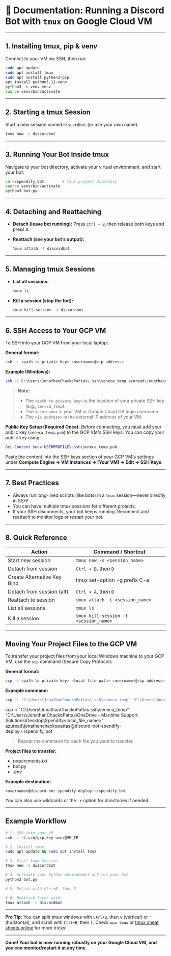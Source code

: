 # 📝 Documentation: Running a Discord Bot with `tmux` on Google Cloud VM

---
<!-- 
## Installing Python 3.10 on Ubuntu (GCP VM)

Before installing tmux and running your bot, it’s recommended to install Python 3.10 (for modern compatibility and support):

```bash
sudo apt update
sudo apt install -y software-properties-common
sudo add-apt-repository ppa:deadsnakes/ppa
sudo apt update
sudo apt install -y python3.10 python3.10-venv python3.10-distutils python3-pip
pip install --no-cache-dir -r requirements.txt
python3.10 --version
```

To create your virtual environment with Python 3.10:

```bash
python3.10 -m venv venv
source venv/bin/activate
``` 
---
-->

## 1. Installing tmux, pip & venv

Connect to your VM via SSH, then run:

```bash
sudo apt update
sudo apt install tmux
sudo apt install python3-pip
apt install python3.11-venv
python3 -m venv venv
source venv/bin/activate
```

---

## 2. Starting a tmux Session

Start a new session named `discordbot` (or use your own name):

```bash
tmux new -s discordbot
```

---

## 3. Running Your Bot Inside tmux

Navigate to your bot directory, activate your virtual environment, and start your bot:

```bash
cd ~/spendify_bot        # Your project directory
source venv/bin/activate
python3 bot.py
```

---

## 4. Detaching and Reattaching

* **Detach (leave bot running):**
  Press `Ctrl + B`, then release both keys and press `D`.

* **Reattach (see your bot’s output):**

  ```bash
  tmux attach -t discordbot
  ```

---

## 5. Managing tmux Sessions

* **List all sessions:**

  ```bash
  tmux ls
  ```

* **Kill a session (stop the bot):**

  ```bash
  tmux kill-session -t discordbot
  ```

---

## 6. SSH Access to Your GCP VM

To SSH into your GCP VM from your local laptop:

**General format:**

```bash
ssh -i <path to private key> <username>@<ip address>
```

**Example (Windows):**

```bash
ssh -i C:\Users\JonathanChackoPattas\.ssh\seneca_temp azuread\jonathanchackopattas@34.132.211.201
```

> **Note:**
>
> * The `<path to private key>` is the location of your private SSH key (e.g., `seneca_temp`).
> * The `<username>` is your VM or Google Cloud OS login username.
> * The `<ip address>` is the external IP address of your VM.

**Public Key Setup (Required Once):**
Before connecting, you must add your public key (`seneca_temp.pub`) to the GCP VM's SSH keys. You can copy your public key using:

```powershell
Get-Content $env:USERPROFILE\.ssh\seneca_temp.pub
```

Paste the content into the SSH keys section of your GCP VM's settings under **Compute Engine → VM Instances → \[Your VM] → Edit → SSH Keys**.

---

## 7. Best Practices

* Always run long-lived scripts (like bots) in a `tmux` session—never directly in SSH!
* You can have multiple tmux sessions for different projects.
* If your SSH disconnects, your bot keeps running. Reconnect and reattach to monitor logs or restart your bot.

---

## 8. Quick Reference

| Action              | Command / Shortcut                    |
| ------------------- | ------------------------------------- |
| Start new session   | `tmux new -s <session_name>`          |
| Detach from session | `Ctrl + B`, then `D`                  |
| Create Alternative Key Bind | tmux set-option -g prefix C-a                  |
| Detach from session (alt) | `Ctrl + A`, then `D`                  |
| Reattach to session | `tmux attach -t <session_name>`       |
| List all sessions   | `tmux ls`                             |
| Kill a session      | `tmux kill-session -t <session_name>` |

---

## Moving Your Project Files to the GCP VM

To transfer your project files from your local Windows machine to your GCP VM, use the `scp` command (Secure Copy Protocol):

**General format:**

```bash
scp -i <path to private key> <local file path> <username>@<ip address>:<remote directory>
```

**Example command:**

```bash
scp -i "C:\Users\JonathanChackoPattas\.ssh\seneca_temp" "C:\Users\JonathanChackoPattas\OneDrive - Maritime Support Solutions\Desktop\Spendify\discord_bot\<local_file_name>" azuread\jonathanchackopattas@34.132.211.201:~/spendify_bot
```
scp -i "C:\Users\JonathanChackoPattas\.ssh\seneca_temp" "C:\Users\JonathanChackoPattas\OneDrive - Maritime Support Solutions\Desktop\Spendify\<local_file_name>" azuread\jonathanchackopattas@discord-bot-spendify-deploy:~/spendify_bot

> Repeat the command for each file you want to transfer.

**Project files to transfer:**

* requirements.txt
* bot.py
* .env

**Example destination:**

```
<username>@discord-bot-spendify-deploy:~/spendify_bot
```

You can also use wildcards or the `-r` option for directories if needed.

---

## Example Workflow

```bash
# 1. SSH into your VM
ssh -i ~/.ssh/gcp_key user@VM_IP

# 2. Install tmux
sudo apt update && sudo apt install tmux

# 3. Start tmux session
tmux new -s discordbot

# 4. Activate your Python environment and run your bot
python3 bot.py

# 5. Detach with Ctrl+B, then D

# 6. Reattach later with:
tmux attach -t discordbot
```

---

**Pro Tip:**
You can split tmux windows with `Ctrl+B`, then `%` (vertical) or `"` (horizontal), and scroll with `Ctrl+B`, then `[`.
Check `man tmux` or [tmux cheat sheets online](https://tmuxcheatsheet.com/) for more tricks!

---

**Done! Your bot is now running robustly on your Google Cloud VM, and you can monitor/restart it at any time.**